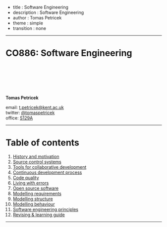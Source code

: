 - title : Software Engineering
- description : Software Engineering
- author : Tomas Petricek
- theme : simple
- transition : none

****************************************************************************************************

# **CO886: Software Engineering**

<br /><br />
<br /><br /><br />

**Tomas Petricek**

email: [t.petricek@kent.ac.uk](mailto:t.petricek@kent.ac.uk)<br />
twitter: [@tomaspetricek](http://twitter.com/tomaspetricek)<br />
office: [S129A](https://www.cs.kent.ac.uk/rooms/S129A.gif)<br />

----------------------------------------------------------------------------------------------------

# **Table of contents**

 1. [History and motivation](history.html)
 1. [Source control systems](versioning.html)
 1. [Tools for collaborative development](collaborative.html)
 1. [Continuous development process](continuous.html)
 1. [Code quality](code.html)
 1. [Living with errors](errors.html)
 1. [Open source software](oss.html)
 1. [Modelling requirements](requirements.html)
 1. [Modelling structure](structure.html)
 1. [Modelling behaviour](behaviour.html)
 1. [Software engineering principles](principles.html)
 1. [Revising & learning guide](revisions.html)

----------------------------------------------------------------------------------------------------

